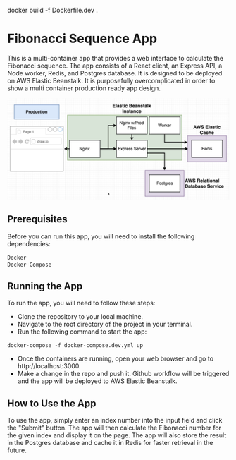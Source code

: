 docker build -f Dockerfile.dev . 

# Fibonacci Sequence App

This is a multi-container app that provides a web interface to calculate the Fibonacci sequence. The app consists of a React client, an Express API, a Node worker, Redis, and Postgres database. It is designed to be deployed on AWS Elastic Beanstalk.
It is purposefully overcomplicated in order to show a multi container production ready app design.

![diagram](assets/Dockerfile-biopsy-Google-Docs.png)

## Prerequisites

Before you can run this app, you will need to install the following dependencies:

    Docker
    Docker Compose

## Running the App

To run the app, you will need to follow these steps:

   - Clone the repository to your local machine.
   - Navigate to the root directory of the project in your terminal.
   - Run the following command to start the app:

``` 
docker-compose -f docker-compose.dev.yml up
 ```

- Once the containers are running, open your web browser and go to http://localhost:3000.
- Make a change in the repo and push it. Github workflow will be triggered and the app will be deployed to AWS Elastic Beanstalk.

## How to Use the App

To use the app, simply enter an index number into the input field and click the "Submit" button. The app will then calculate the Fibonacci number for the given index and display it on the page. The app will also store the result in the Postgres database and cache it in Redis for faster retrieval in the future.